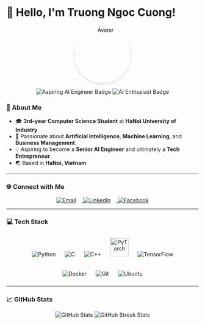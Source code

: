 # 👋 Hello, I'm Truong Ngoc Cuong!

<p align="center">
  <img src="https://avatars.githubusercontent.com/u/147835234?v=4" alt="Avatar" style="width:150px; height:150px; border-radius:50%; box-shadow: 0px 4px 6px rgba(0, 0, 0, 0.1);" />
</p>

<p align="center">
  <img src="https://img.shields.io/badge/-Aspiring%20AI%20Engineer-blue?style=for-the-badge&logo=artstation&logoColor=white" alt="Aspiring AI Engineer Badge"/>
  <img src="https://img.shields.io/badge/-AI%20Enthusiast-orange?style=for-the-badge&logo=codeigniter&logoColor=white" alt="AI Enthusiast Badge"/>
</p>

### 🌟 About Me
- 🎓 **3rd-year Computer Science Student** at **HaNoi University of Industry**.
- 🚀 Passionate about **Artificial Intelligence**, **Machine Learning**, and **Business Management**.
- 💡 Aspiring to become a **Senior AI Engineer** and ultimately a **Tech Entrepreneur**.
- 🌏 Based in **HaNoi, Vietnam**.


---

### 🌐 Connect with Me  
<p align="center">
  <a href="mailto:cuongtn.dekiru@gmail.com" target="_blank">
    <img src="https://img.icons8.com/fluency/48/email.png" alt="Email" style="margin-right: 15px;" />
  </a>
  <a href="https://www.linkedin.com/in/truongngoccuong" target="_blank">
    <img src="https://img.icons8.com/fluency/48/linkedin.png" alt="LinkedIn" style="margin-right: 15px;" />
  </a>
  <a href="https://www.facebook.com/truongngoccuong" target="_blank">
    <img src="https://img.icons8.com/fluency/48/facebook-new.png" alt="Facebook" />
  </a>
</p>

---

### 💻 Tech Stack
<p align="center">
  <!-- Programming Languages -->
  <img src="https://img.icons8.com/color/48/python--v1.png" alt="Python" style="margin: 10px;" />
  <img src="https://img.icons8.com/color/48/c-programming.png" alt="C" style="margin: 10px;" />
  <img src="https://img.icons8.com/color/48/c-plus-plus-logo.png" alt="C++" style="margin: 10px;" />
    <img src="https://upload.wikimedia.org/wikipedia/commons/1/10/PyTorch_logo_icon.svg" alt="PyTorch" style="margin: 10px; width:48px;" />
  <img src="https://img.icons8.com/color/48/tensorflow.png" alt="TensorFlow" style="margin: 10px;" />
</p>

<p align="center">
  <!-- Tools -->
  <img src="https://img.icons8.com/fluency/48/docker.png" alt="Docker" style="margin: 10px;" />
  <img src="https://img.icons8.com/color/48/git.png" alt="Git" style="margin: 10px;" />
  <img src="https://img.icons8.com/color/48/ubuntu--v1.png" alt="Ubuntu" style="margin: 10px;" />
</p>

---

### 📈 GitHub Stats  
<p align="center">
  <img src="https://github-readme-stats.vercel.app/api?username=KittoDekiru1406&show_icons=true&theme=radical" alt="GitHub Stats" />
  <img src="https://github-readme-streak-stats.herokuapp.com/?user=KittoDekiru1406&theme=radical" alt="GitHub Streak Stats" />
</p>



